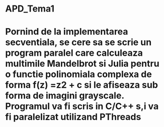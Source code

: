 # APD_Tema1
# Pornind de la implementarea secventiala, se cere sa se scrie un program paralel care calculeaza multimile Mandelbrot si Julia pentru o functie polinomiala complexa de forma f(z) =z2 + c si le afiseaza sub forma de imagini grayscale.  Programul va fi scris in C/C++ s,i va fi paralelizat utilizand PThreads
